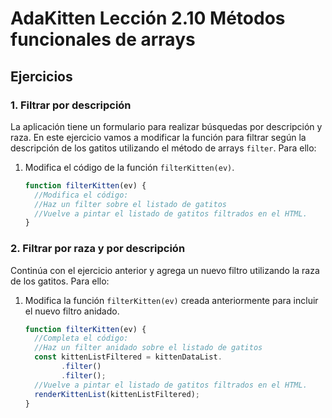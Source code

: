 # AdaKitten Lección 2.10 Métodos funcionales de arrays

## Ejercicios

### 1. Filtrar por descripción

La aplicación tiene un formulario para realizar búsquedas por descripción y raza. En este ejercicio vamos a modificar la función para filtrar según la descripción de los gatitos utilizando el método de arrays `filter`. Para ello:

1. Modifica el código de la función `filterKitten(ev)`.

    ```js
    function filterKitten(ev) {
      //Modifica el código:
      //Haz un filter sobre el listado de gatitos
      //Vuelve a pintar el listado de gatitos filtrados en el HTML.
    }
    ```

### 2. Filtrar por raza y por descripción

Continúa con el ejercicio anterior y agrega un nuevo filtro utilizando la raza de los gatitos. Para ello:

1. Modifica la función `filterKitten(ev)` creada anteriormente para incluir el nuevo filtro anidado.

    ```js
    function filterKitten(ev) {
      //Completa el código:
      //Haz un filter anidado sobre el listado de gatitos
      const kittenListFiltered = kittenDataList.
            .filter()
            .filter();
      //Vuelve a pintar el listado de gatitos filtrados en el HTML.
      renderKittenList(kittenListFiltered);
    }
    ```
